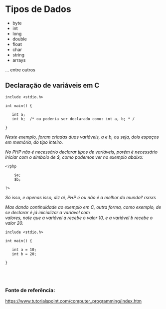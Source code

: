 # Tipos de Dados

- byte
- int
- long
- double
- float
- char
- string
- arrays

... entre outros


## Declaração de variáveis em C

```
include <stdio.h>

int main() {

   int a;
   int b;  /* ou poderia ser declarado como: int a, b; * /

}
```

*Neste exemplo, foram criadas duas variáveis, a e b, ou seja, dois espaços em memória, do tipo inteiro.*

*No PHP não é necessário declarar tipos de variáveis, porém é necessário iniciar com o simbolo de $, como podemos ver no exemplo abaixo:*
```
<?php

	$a;
	$b;

?>
```


*Só isso, e apenas isso, diz aí, PHP é ou não é a melhor do mundo? rsrsrs*

*Mas dando continuidade ao exemplo em C, outra forma, como exemplo, de se declarar é já inicializar a variável com<br>valores, note que a variável a recebe o valor 10, e a variável b recebe o valor 20.*
```
include <stdio.h>

int main() {

   int a = 10;
   int b = 20;  

}
```

<br><br>

### Fonte de referência:
https://www.tutorialspoint.com/computer_programming/index.htm